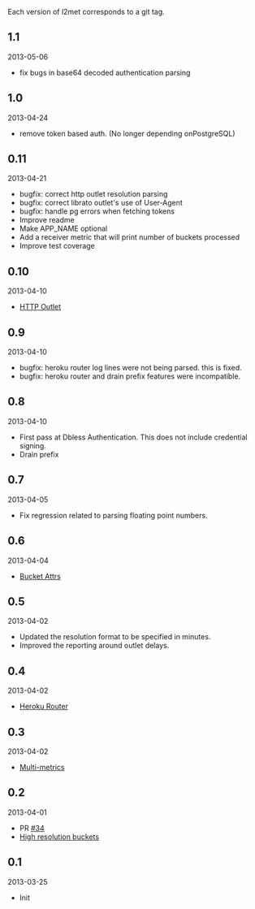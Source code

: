 Each version of l2met corresponds to a git tag.

## 1.1

2013-05-06

* fix bugs in base64 decoded authentication parsing

## 1.0

2013-04-24

* remove token based auth. (No longer depending onPostgreSQL)

## 0.11

2013-04-21

* bugfix: correct http outlet resolution parsing
* bugfix: correct librato outlet's use of User-Agent
* bugfix: handle pg errors when fetching tokens
* Improve readme
* Make APP_NAME optional
* Add a receiver metric that will print number of buckets processed
* Improve test coverage

## 0.10

2013-04-10

* [HTTP Outlet](https://github.com/ryandotsmith/l2met#http-outlet)

## 0.9

2013-04-10

* bugfix: heroku router log lines were not being parsed. this is fixed.
* bugfix: heroku router and drain prefix features were incompatible.

## 0.8

2013-04-10

* First pass at Dbless Authentication. This does not include credential signing.
* Drain prefix

## 0.7

2013-04-05

* Fix regression related to parsing floating point numbers.

## 0.6

2013-04-04

* [Bucket Attrs](https://github.com/ryandotsmith/l2met#bucket-attrs)

## 0.5

2013-04-02

* Updated the resolution format to be specified in minutes.
* Improved the reporting around outlet delays.

## 0.4

2013-04-02

* [Heroku Router](https://github.com/ryandotsmith/l2met#heroku-router)

## 0.3

2013-04-02

* [Multi-metrics](https://github.com/ryandotsmith/l2met#multi-metrics)

## 0.2

2013-04-01

* PR [#34](https://github.com/ryandotsmith/l2met/pull/34)
* [High resolution buckets](https://github.com/ryandotsmith/l2met#high-resolution-buckets)

## 0.1

2013-03-25

* Init
